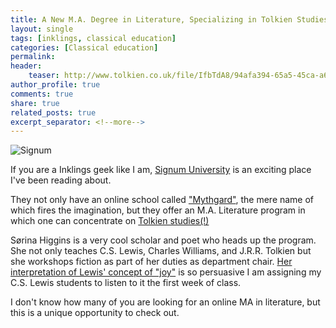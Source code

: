 ```yaml
---
title: A New M.A. Degree in Literature, Specializing in Tolkien Studies
layout: single
tags: [inklings, classical education]
categories: [Classical education]
permalink: 
header:
    teaser: http://www.tolkien.co.uk/file/IfbTdA8/94afa394-65a5-45ca-a6f0-49b140792739.gif
author_profile: true
comments: true
share: true
related_posts: true
excerpt_separator: <!--more-->
---
```


![Signum](http://signumuniversity.org/wp-content/uploads/2015/12/signumLogo_100.png)

If you are a Inklings geek like I am, [Signum University](http://www.signumuniversity.org/) is an exciting place I've been reading about. 

They not only have an online school called ["Mythgard"](https://theoddestinkling.wordpress.com/2014/08/20/mythgard-the-gateway-drug/), the mere name of which fires the imagination, but they offer an M.A. Literature program in which one can concentrate on [Tolkien studies(!)](https://theoddestinkling.wordpress.com/2016/07/01/news-flash-signum-classes-and-a-book/)

<!--more-->

Sørina Higgins is a very cool scholar and poet who heads up the program. She not only teaches C.S. Lewis, Charles Williams, and J.R.R. Tolkien but she workshops fiction as part of her duties as department chair. [Her interpretation of Lewis' concept of "joy"](https://www.youtube.com/watch?v=Ys4kLCtXvNY) is so persuasive I am assigning my C.S. Lewis students to listen to it the first week of class. 

I don't know how many of you are looking for an online MA in literature, but this is a unique opportunity to check out.